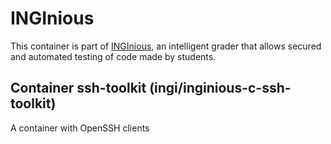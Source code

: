 INGInious
=========

This container is part of [INGInious](https://github.com/UCL-INGI/INGInious), an intelligent grader that allows secured and automated testing of code made by students.

Container ssh-toolkit (ingi/inginious-c-ssh-toolkit)
--------------------------------------------------------

A container with OpenSSH clients
